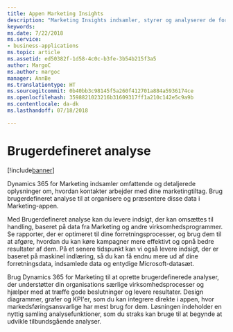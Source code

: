 ```yaml
---
title: Appen Marketing Insights
description: "Marketing Insights indsamler, styrer og analyserer de forskellige former for data og kommunikation, der oprettes i marketinginitiativer, og identificerer derefter relevante handlinger for at lade markedsføringspersoner målrette og køre deres kampagner mere effektivt."
keywords: 
ms.date: 7/22/2018
ms.service:
- business-applications
ms.topic: article
ms.assetid: ed50382f-1d58-4c0c-b3fe-3b54b215f3a5
author: MargoC
ms.author: margoc
manager: AnnBe
ms.translationtype: HT
ms.sourcegitcommit: 0b40bb3c98145f5a260f412701a884a5936174ce
ms.openlocfilehash: 3598821023216b31609317ff1a210c142e5c9a9b
ms.contentlocale: da-dk
ms.lasthandoff: 07/18/2018

---
```


# <a name="custom-analytics"></a>Brugerdefineret analyse

[!include[banner](../../../includes/banner.md)]

Dynamics 365 for Marketing indsamler omfattende og detaljerede oplysninger om, hvordan kontakter arbejder med dine marketingtiltag. Brug brugerdefineret analyse til at organisere og præsentere disse data i Marketing-appen.

Med Brugerdefineret analyse kan du levere indsigt, der kan omsættes til handling, baseret på data fra Marketing og andre virksomhedsprogrammer. Se rapporter, der er optimeret til dine forretningsprocesser, og brug dem til at afgøre, hvordan du kan køre kampagner mere effektivt og opnå bedre resultater af dem. På et senere tidspunkt kan vi også levere indsigt, der er baseret på maskinel indlæring, så du kan få endnu mere ud af dine forretningsdata, indsamlede data og entydige Microsoft-datasæt.

Brug Dynamics 365 for Marketing til at oprette brugerdefinerede analyser, der understøtter din organisations særlige virksomhedsprocesser og hjælper med at træffe gode beslutninger og levere resultater. Design diagrammer, grafer og KPI'er, som du kan integrere direkte i appen, hvor markedsføringsansvarlige har mest brug for dem. Løsningen indeholder en nyttig samling analysefunktioner, som du straks kan bruge til at begynde at udvikle tilbundsgående analyser.

<!--
### Who uses this feature
Marketers and marketing managers. Business analysts to build custom dashboards
### Setup required
Customers must bring their own Power BI subscription to use these analyzers or custom analytics with Marketing and other business data.
-->

